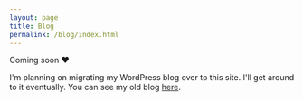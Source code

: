 ```yaml
---
layout: page
title: Blog
permalink: /blog/index.html
---
```

<p>
  Coming soon ❤️
</p>
<p>
  I'm planning on migrating my WordPress blog over to this site. I'll get around to it eventually. You can see my old blog <a href="https://blog.christinadan.com" ref="external">here</a>.
</p>